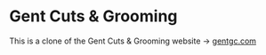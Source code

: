 # Gent Cuts & Grooming

This is a clone of the Gent Cuts & Grooming website → [gentgc.com](https://www.gentgc.com/)
